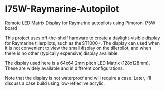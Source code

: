 # I75W-Raymarine-Autopilot
Remote LED Matrix Display for Raymarine autopilots using Pimoroni I75W board

This project uses off-the-shelf hardware to create a daylight-visible display for Raymarine tillerpilots, such as the ST1000+.
The display can used when it is not convenient to view the small display on the tillerpilot, and when there is no other (typically expensive) display available.

The display used here is a 64x64 2mm pitch LED Matrix (128x128mm). These are widely available and in different configurations.

Note that the display is not waterproof and will require a case. Later, I'll discuss a case build using low-reflective acrylic.



